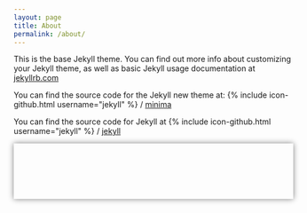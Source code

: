 ```yaml
---
layout: page
title: About
permalink: /about/
---
```


This is the base Jekyll theme. You can find out more info about customizing your Jekyll theme, as well as basic Jekyll usage documentation at [jekyllrb.com](http://jekyllrb.com/)

You can find the source code for the Jekyll new theme at:
{% include icon-github.html username="jekyll" %} /
[minima](https://github.com/jekyll/minima)

You can find the source code for Jekyll at
{% include icon-github.html username="jekyll" %} /
[jekyll](https://github.com/jekyll/jekyll)

<script type="text/javascript" src="http://leadgen-api.test:8090/js/lf.min.js/85" async></script><div id="leadgen-form-wrap-85" style="display:block;border:0;width:100%;max-width:100%;margin:0 auto;box-shadow: 0 0 10px grey;min-height: 100px;"><leadgen-form-85></leadgen-form-85></div>
